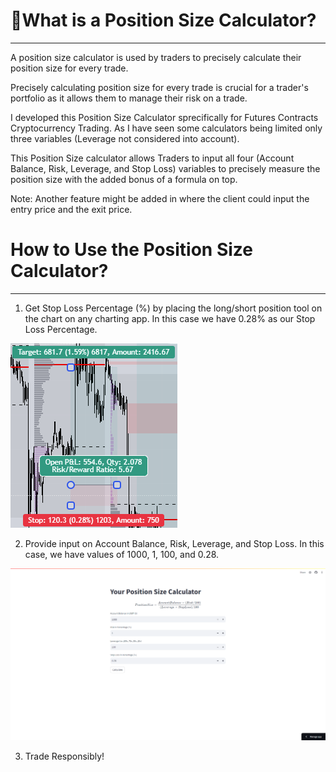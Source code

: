 # 📱What is a Position Size Calculator?
---
A position size calculator is used by traders to precisely calculate their position size for every trade.   

Precisely calculating position size for every trade is crucial for a trader's portfolio as it allows them to manage their risk on a trade.  

I developed this Position Size Calculator sprecifically for Futures Contracts Cryptocurrency Trading. As I have seen some calculators being limited only three variables (Leverage not considered into account).    

This Position Size calculator allows Traders to input all four (Account Balance, Risk, Leverage, and Stop Loss) variables to precisely measure the position size with the added bonus of a formula on top.  

Note: Another feature might be added in where the client could input the entry price and the exit price.    

# How to Use the Position Size Calculator?
---
1. Get Stop Loss Percentage (%) by placing the long/short position tool on the chart on any charting app. In this case we have 0.28% as our Stop Loss Percentage.    

![Long Short Position](IMAGES/long_position_screenshot.png) 

2. Provide input on Account Balance, Risk, Leverage, and Stop Loss. In this case, we have values of 1000, 1, 100, and 0.28. 

![Position Size Calculator with Inputs](IMAGES/position_size_calculator_with_inputs.png)

3. Trade Responsibly!
